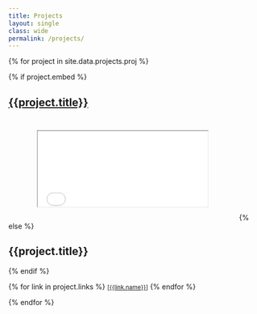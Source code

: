 ```yaml
---
title: Projects
layout: single
class: wide
permalink: /projects/
---
```


{% for project in site.data.projects.proj %}

  
  {% if project.embed %}
  <h2><a href="{{project.embed_url}}">{{project.title}}</a></h2>
 <iframe width="450" height="200" src="{{project.embed_url}}" style="-webkit-transform:scale(0.75);-moz-transform-scale(0.75);"></iframe>
  {% else %}
  <h2>{{project.title}}</h2>
  {% endif %}

  {% for link in project.links %}
  <small>[<a href="{{link.url}}">{{link.name}}</a>]</small>
  {% endfor %}

{% endfor %}